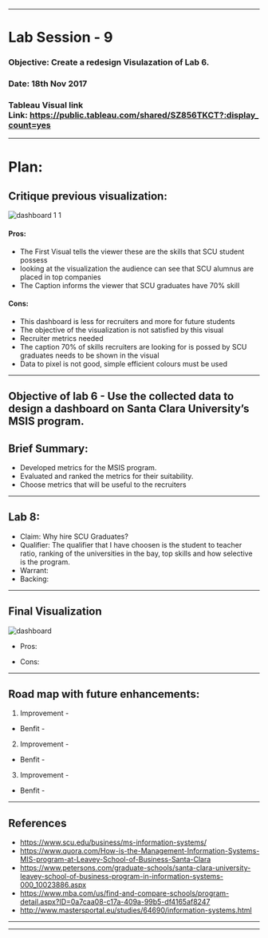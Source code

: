 ******************************************************************************************************************************

# Lab Session - 9

### Objective: Create a redesign Visulazation of Lab 6.

### Date: 18th Nov 2017

### Tableau Visual link Link: https://public.tableau.com/shared/SZ856TKCT?:display_count=yes
******************************************************************************************************************************

# Plan:

## Critique previous visualization:

![dashboard 1 1](https://user-images.githubusercontent.com/25557540/32977366-e29f1ad2-cbe0-11e7-8247-2c284100b98e.png)

#### Pros:
* The First Visual tells the viewer these are the skills that SCU student possess  
* looking at the visualization the audience can see that SCU alumnus are placed in top companies 
* The Caption informs the viewer that SCU graduates have 70% skill 

#### Cons: 
* This dashboard is less for recruiters and more for future students 
* The objective of the visualization is not satisfied by this visual 
* Recruiter metrics needed 
* The caption 70% of skills recruiters are looking for is possed by SCU graduates needs to be shown in the visual 
* Data to pixel is not good, simple efficient colours must be used 


******************************************************************************************************************************


## Objective of lab 6 - Use the collected data to design a dashboard on Santa Clara University’s MSIS program.

## Brief Summary:

* Developed metrics for the MSIS program.
* Evaluated and ranked the metrics for their suitability.
* Choose metrics that will be useful to the recruiters 

******************************************************************************************************************************


## Lab 8: 

* Claim: Why hire SCU Graduates?
* Qualifier: The qualifier that I have choosen is the student to teacher ratio, ranking of the universities in the bay, top skills and how selective is the program.
* Warrant: 
* Backing: 

******************************************************************************************************************************
## Final Visualization 
![dashboard](https://user-images.githubusercontent.com/25557540/32984137-3fb8efe4-cc55-11e7-8154-54becd4c4290.png)

* Pros:

* Cons:

******************************************************************************************************************************
## Road map with future enhancements:

1. Improvement - 
* Benfit -
2. Improvement - 
* Benfit -
3. Improvement -  
* Benfit -

******************************************************************************************************************************

## References 

* https://www.scu.edu/business/ms-information-systems/
* https://www.quora.com/How-is-the-Management-Information-Systems-MIS-program-at-Leavey-School-of-Business-Santa-Clara
* https://www.petersons.com/graduate-schools/santa-clara-university-leavey-school-of-business-program-in-information-systems-000_10023886.aspx
* https://www.mba.com/us/find-and-compare-schools/program-detail.aspx?ID=0a7caa08-c17a-409a-99b5-df4165af8247
* http://www.mastersportal.eu/studies/64690/information-systems.html




******************************************************************************************************************************

******************************************************************************************************************************




